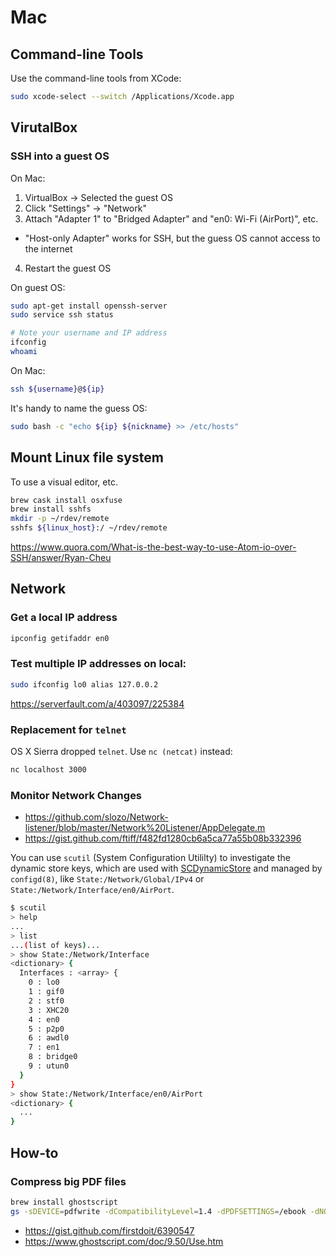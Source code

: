 # Mac

## Command-line Tools

Use the command-line tools from XCode:

```sh
sudo xcode-select --switch /Applications/Xcode.app
```

## VirutalBox

### SSH into a guest OS

On Mac:

1. VirtualBox -> Selected the guest OS
2. Click "Settings" -> "Network"
3. Attach "Adapter 1" to "Bridged Adapter" and "en0: Wi-Fi (AirPort)", etc.
  - "Host-only Adapter" works for SSH, but the guess OS cannot access to the internet
4. Restart the guest OS

On guest OS:

```sh
sudo apt-get install openssh-server
sudo service ssh status

# Note your username and IP address
ifconfig
whoami
```

On Mac:

```sh
ssh ${username}@${ip}
```

It's handy to name the guess OS:

```sh
sudo bash -c "echo ${ip} ${nickname} >> /etc/hosts"
```

## Mount Linux file system

To use a visual editor, etc.

```sh
brew cask install osxfuse
brew install sshfs
mkdir -p ~/rdev/remote
sshfs ${linux_host}:/ ~/rdev/remote
```

https://www.quora.com/What-is-the-best-way-to-use-Atom-io-over-SSH/answer/Ryan-Cheu

## Network

### Get a local IP address

```sh
ipconfig getifaddr en0
```

### Test multiple IP addresses on local:

```sh
sudo ifconfig lo0 alias 127.0.0.2
```

https://serverfault.com/a/403097/225384

### Replacement for `telnet`

OS X Sierra dropped `telnet`. Use `nc (netcat)` instead:

```sh
nc localhost 3000
```

### Monitor Network Changes

- https://github.com/slozo/Network-listener/blob/master/Network%20Listener/AppDelegate.m
- https://gist.github.com/ftiff/f482fd1280cb6a5ca77a55b08b332396

You can use `scutil` (System Configuration Utililty) to investigate the dynamic store keys, which are used with [SCDynamicStore](https://developer.apple.com/documentation/systemconfiguration/scdynamicstore-gb2) and managed by `configd(8)`, like `State:/Network/Global/IPv4` or `State:/Network/Interface/en0/AirPort`.

```sh
$ scutil
> help
...
> list
...(list of keys)...
> show State:/Network/Interface
<dictionary> {
  Interfaces : <array> {
    0 : lo0
    1 : gif0
    2 : stf0
    3 : XHC20
    4 : en0
    5 : p2p0
    6 : awdl0
    7 : en1
    8 : bridge0
    9 : utun0
  }
}
> show State:/Network/Interface/en0/AirPort
<dictionary> {
  ...
}
```

## How-to

### Compress big PDF files

```sh
brew install ghostscript
gs -sDEVICE=pdfwrite -dCompatibilityLevel=1.4 -dPDFSETTINGS=/ebook -dNOPAUSE -dQUIET -dBATCH -sOutputFile=output.pdf input.pdf
```

- https://gist.github.com/firstdoit/6390547
- https://www.ghostscript.com/doc/9.50/Use.htm
